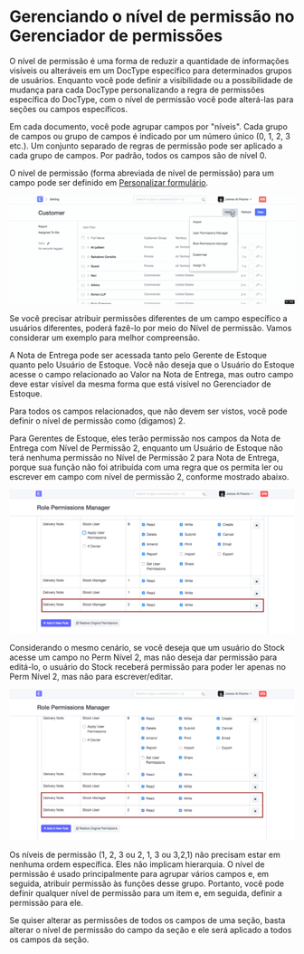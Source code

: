 # Gerenciando o nível de permissão no Gerenciador de permissões



O nível de permissão é uma forma de reduzir a quantidade de informações visíveis ou alteráveis ​​em um DocType específico para determinados grupos de usuários. Enquanto você pode definir a visibilidade ou a possibilidade de mudança para cada DocType personalizando a regra de permissões específica do DocType, com o nível de permissão você pode alterá-las para seções ou campos específicos.


Em cada documento, você pode agrupar campos por "níveis". Cada grupo de campos ou grupo de campos é indicado por um número único (0, 1, 2, 3 etc.). Um conjunto separado de regras de permissão pode ser aplicado a cada grupo de campos. Por padrão, todos os campos são de nível 0.


O nível de permissão (forma abreviada de nível de permissão) para um campo pode ser definido em [Personalizar formulário](/docs/pt/customize-erpnext/customize-form.html).


![Campo de nível de permissão](/files/perm-level-1.gif)


Se você precisar atribuir permissões diferentes de um campo específico a usuários diferentes, poderá fazê-lo por meio do Nível de permissão. Vamos considerar um exemplo para melhor compreensão.


A Nota de Entrega pode ser acessada tanto pelo Gerente de Estoque quanto pelo Usuário de Estoque. Você não deseja que o Usuário do Estoque acesse o campo relacionado ao Valor na Nota de Entrega, mas outro campo deve estar visível da mesma forma que está visível no Gerenciador de Estoque.


Para todos os campos relacionados, que não devem ser vistos, você pode definir o nível de permissão como (digamos) 2.


Para Gerentes de Estoque, eles terão permissão nos campos da Nota de Entrega com Nível de Permissão 2, enquanto um Usuário de Estoque não terá nenhuma permissão no Nível de Permissão 2 para Nota de Entrega, porque sua função não foi atribuída com uma regra que os permita ler ou escrever em campo com nível de permissão 2, conforme mostrado abaixo.


![Regra de nível de permissão](/files/perm-level-2.png)


Considerando o mesmo cenário, se você deseja que um usuário do Stock acesse um campo no Perm Nível 2, mas não deseja dar permissão para editá-lo, o usuário do Stock receberá permissão para poder ler apenas no Perm Nível 2, mas não para escrever/editar.


![Regra de nível de permissão 2](/files/perm-level-3.png)


Os níveis de permissão (1, 2, 3 ou 2, 1, 3 ou 3,2,1) não precisam estar em nenhuma ordem específica. Eles não implicam hierarquia. O nível de permissão é usado principalmente para agrupar vários campos e, em seguida, atribuir permissão às funções desse grupo. Portanto, você pode definir qualquer nível de permissão para um item e, em seguida, definir a permissão para ele.


Se quiser alterar as permissões de todos os campos de uma seção, basta alterar o nível de permissão do campo da seção e ele será aplicado a todos os campos da seção.




